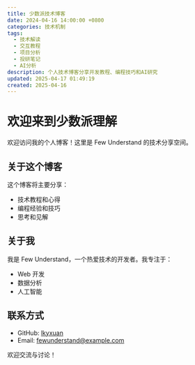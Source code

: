 ```yaml
---
title: 少数派技术博客
date: 2024-04-16 14:00:00 +0800
categories: 技术机制
tags:
  - 技术解读
  - 交互教程
  - 项目分析
  - 投研笔记
  - AI分析
description: 个人技术博客分享开发教程、编程技巧和AI研究
updated: 2025-04-17 01:49:19
created: 2025-04-16
---
```


# 欢迎来到少数派理解

欢迎访问我的个人博客！这里是 Few Understand 的技术分享空间。

## 关于这个博客

这个博客将主要分享：
- 技术教程和心得
- 编程经验和技巧
- 思考和见解

## 关于我

我是 Few Understand，一个热爱技术的开发者。我专注于：
- Web 开发
- 数据分析
- 人工智能

## 联系方式

- GitHub: [lkyxuan](https://github.com/lkyxuan)
- Email: fewunderstand@example.com

欢迎交流与讨论！ 